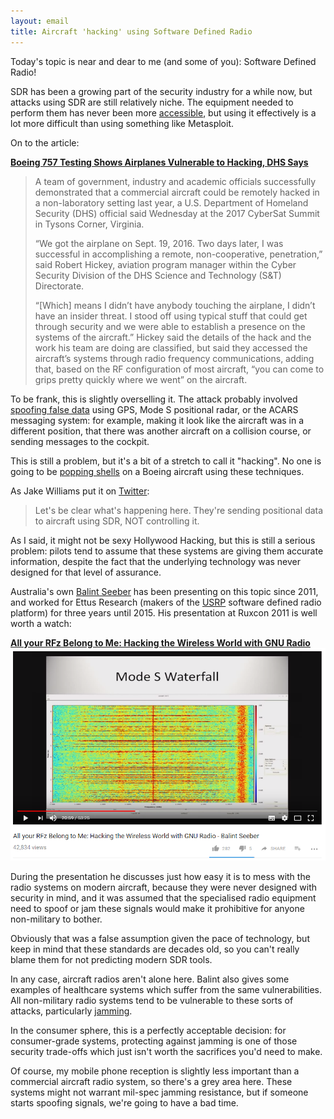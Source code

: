 ```yaml
---
layout: email
title: Aircraft 'hacking' using Software Defined Radio
---
```


Today's topic is near and dear to me (and some of you): Software Defined Radio!

SDR has been a growing part of the security industry for a while now, but attacks using SDR are still relatively niche. The equipment needed to perform them has never been more [accessible](https://hakshop.com/products/hackrf), but using it effectively is a lot more difficult than using something like Metasploit.

On to the article:

[**Boeing 757 Testing Shows Airplanes Vulnerable to Hacking, DHS Says**](http://www.aviationtoday.com/2017/11/08/boeing-757-testing-shows-airplanes-vulnerable-hacking-dhs-says/)

>A team of government, industry and academic officials successfully demonstrated that a commercial aircraft could be remotely hacked in a non-laboratory setting last year, a U.S. Department of Homeland Security (DHS) official said Wednesday at the 2017 CyberSat Summit in Tysons Corner, Virginia.
>
>“We got the airplane on Sept. 19, 2016. Two days later, I was successful in accomplishing a remote, non-cooperative, penetration,” said Robert Hickey, aviation program manager within the Cyber Security Division of the DHS Science and Technology (S&T) Directorate.
>
>“[Which] means I didn’t have anybody touching the airplane, I didn’t have an insider threat. I stood off using typical stuff that could get through security and we were able to establish a presence on the systems of the aircraft.” Hickey said the details of the hack and the work his team are doing are classified, but said they accessed the aircraft’s systems through radio frequency communications, adding that, based on the RF configuration of most aircraft, “you can come to grips pretty quickly where we went” on the aircraft.

To be frank, this is slightly overselling it. The attack probably involved [spoofing false data](https://en.wikipedia.org/wiki/Spoofing_attack) using GPS, Mode S positional radar, or the ACARS messaging system: for example, making it look like the aircraft was in a different position, that there was another aircraft on a collision course, or sending messages to the cockpit.

This is still a problem, but it's a bit of a stretch to call it "hacking". No one is going to be [popping shells](https://i.imgur.com/vRU0Fum.gif) on a Boeing aircraft using these techniques.

As Jake Williams put it on [Twitter](https://twitter.com/MalwareJake/status/929021262088884224):

>Let's be clear what's happening here. They're sending positional data to aircraft using SDR, NOT controlling it.

As I said, it might not be sexy Hollywood Hacking, but this is still a serious problem: pilots tend to assume that these systems are giving them accurate information, despite the fact that the underlying technology was never designed for that level of assurance.

Australia's own [Balint Seeber](https://twitter.com/spenchdotnet) has been presenting on this topic since 2011, and worked for Ettus Research (makers of the [USRP](https://www.ettus.com/product/category/USRP-X-Series) software defined radio platform) for three years until 2015. His presentation at Ruxcon 2011 is well worth a watch:

[**All your RFz Belong to Me: Hacking the Wireless World with GNU Radio**]()
[![All your RFz Belong to Me: Hacking the Wireless World with GNU Radio - Balint Seeber](../images/balint-seeber-all-your-RFz.png)](https://www.youtube.com/watch?v=pbgeLRvjirI)

During the presentation he discusses just how easy it is to mess with the radio systems on modern aircraft, because they were never designed with security in mind, and it was assumed that the specialised radio equipment need to spoof or jam these signals would make it prohibitive for anyone non-military to bother.

Obviously that was a false assumption given the pace of technology, but keep in mind that these standards are decades old, so you can't really blame them for not predicting modern SDR tools.

In any case, aircraft radios aren't alone here. Balint also gives some examples of healthcare systems which suffer from the same vulnerabilities. All non-military radio systems tend to be vulnerable to these sorts of attacks, particularly [jamming](https://en.wikipedia.org/wiki/Radio_jamming).

In the consumer sphere, this is a perfectly acceptable decision: for consumer-grade systems, protecting against jamming is one of those security trade-offs which just isn't worth the sacrifices you'd need to make.

Of course, my mobile phone reception is slightly less important than a commercial aircraft radio system, so there's a grey area here. These systems might not warrant mil-spec jamming resistance, but if someone starts spoofing signals, we're going to have a bad time.